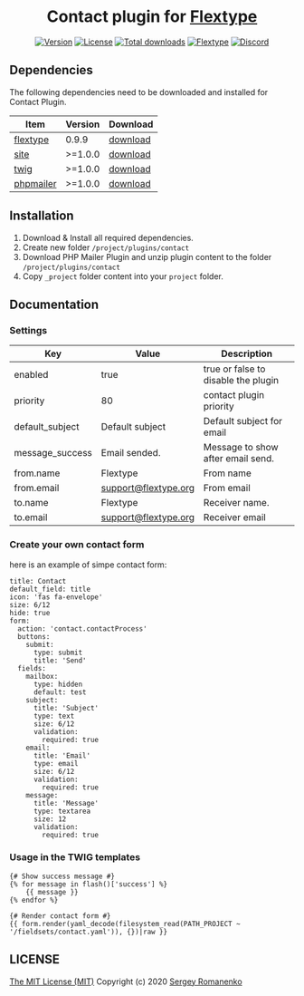 <h1 align="center">Contact plugin for <a href="https://flextype.org/">Flextype</a></h1>

<p align="center">
<a href="https://github.com/flextype-plugins/contact/releases"><img alt="Version" src="https://img.shields.io/github/release/flextype-plugins/contact.svg?label=version&color=black"></a> <a href="https://github.com/flextype-plugins/contact"><img src="https://img.shields.io/badge/license-MIT-blue.svg?color=black" alt="License"></a> <a href="https://github.com/flextype-plugins/contact"><img src="https://img.shields.io/github/downloads/flextype-plugins/contact/total.svg?color=black" alt="Total downloads"></a> <a href="https://github.com/flextype/flextype"><img src="https://img.shields.io/badge/Flextype-0.9.9-green.svg" alt="Flextype"></a> <a href=""><img src="https://img.shields.io/discord/423097982498635778.svg?logo=discord&color=black&label=Discord%20Chat" alt="Discord"></a>
</p>

## Dependencies

The following dependencies need to be downloaded and installed for Contact Plugin.

| Item | Version | Download |
|---|---|---|
| [flextype](https://github.com/flextype/flextype) | 0.9.9 | [download](https://github.com/flextype/flextype/releases) |
| [site](https://github.com/flextype-plugins/site) | >=1.0.0 | [download](https://github.com/flextype-plugins/site/releases) |
| [twig](https://github.com/flextype-plugins/twig) | >=1.0.0 | [download](https://github.com/flextype-plugins/twig/releases) |
| [phpmailer](https://github.com/flextype-plugins/phpmailer) | >=1.0.0 | [download](https://github.com/flextype-plugins/phpmailer/releases) |

## Installation

1. Download & Install all required dependencies.
2. Create new folder `/project/plugins/contact`
3. Download PHP Mailer Plugin and unzip plugin content to the folder `/project/plugins/contact`
4. Copy `_project` folder content into your `project` folder.

## Documentation

### Settings

| Key | Value | Description |
|---|---|---|
| enabled | true | true or false to disable the plugin |
| priority | 80 | contact plugin priority |
| default_subject | Default subject | Default subject for email |
| message_success | Email sended. | Message to show after email send. |
| from.name | Flextype | From name |
| from.email | support@flextype.org | From email |
| to.name | Flextype | Receiver name. |
| to.email | support@flextype.org | Receiver email |

### Create your own contact form

here is an example of simpe contact form:

```
title: Contact
default_field: title
icon: 'fas fa-envelope'
size: 6/12
hide: true
form:
  action: 'contact.contactProcess'
  buttons:
    submit:
      type: submit
      title: 'Send'
  fields:
    mailbox:
      type: hidden
      default: test
    subject:
      title: 'Subject'
      type: text
      size: 6/12
      validation:
        required: true
    email:
      title: 'Email'
      type: email
      size: 6/12
      validation:
        required: true
    message:
      title: 'Message'
      type: textarea
      size: 12
      validation:
        required: true
```

### Usage in the TWIG templates

```
{# Show success message #}
{% for message in flash()['success'] %}
    {{ message }}
{% endfor %}

{# Render contact form #}
{{ form.render(yaml_decode(filesystem_read(PATH_PROJECT ~ '/fieldsets/contact.yaml')), {})|raw }}
```

## LICENSE
[The MIT License (MIT)](https://github.com/flextype-plugins/contact/blob/master/LICENSE.txt)
Copyright (c) 2020 [Sergey Romanenko](https://github.com/Awilum)
